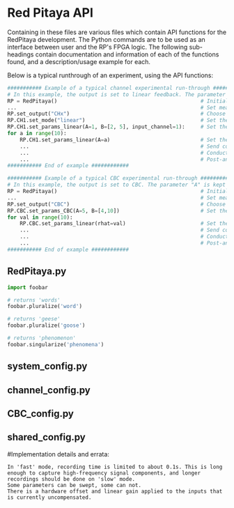 # Red Pitaya API

Containing in these files are various files which contain API functions for the RedPitaya development. 
The Python commands are to be used as an interface between user and the RP's FPGA logic. 
The following sub-headings contain documentation and information of each of the functions found, and a description/usage example for each.

Below is a typical runthrough of an experiment, using the API functions:
```python
########### Example of a typical channel experimental run-through ############
# In this example, the output is set to linear feedback. The parameter "B" is swept from 2->5, with constant "A". The "A" parameter is varied within the range of 0->10 over multiple experiments.
RP = RedPitaya()                                              # Initialise RP object
...                                                           # Set measurement controls (Sampling rate, sampling period, etc)
RP.set_output("CHx")                                          # Choose channels (turn off CBC)
RP.CH1.set_mode("linear")                                     # Set the output mode(s)
RP.CH1.set_params_linear(A=1, B=[2, 5], input_channel=1):     # Set the parameters for corresponding output(s)
for a in range(10):
    RP.CH1.set_params_linear(A=a)                             # Set the parameters for corresponding output(s)
    ...                                                       # Send configuration to FPGA 
    ...                                                       # Conduct/save experiments
    ...                                                       # Post-analysis (if required)
########### End of example ############

########### Example of a typical CBC experimental run-through ############
# In this example, the output is set to CBC. The parameter "A" is kept constant, whilst "B" is swept from 4->10. The constant "rhat" parameter is varied within the range of 0->10 over multiple experiments.
RP = RedPitaya()                                              # Initialise RP object
...                                                           # Set measurement controls (Sampling rate, sampling period, etc)
RP.set_output("CBC")                                          # Choose channels (turn off CBC)
RP.CBC.set_params_CBC(A=5, B=[4,10])                          # Set the parameters for corresponding output(s)
for val in range(10):
    RP.CBC.set_params_linear(rhat=val)                        # Set the parameters for corresponding output(s)
    ...                                                       # Send configuration to FPGA 
    ...                                                       # Conduct/save experiments
    ...                                                       # Post-analysis (if required)
########### End of example ############
```

## RedPitaya.py

```python
import foobar

# returns 'words'
foobar.pluralize('word')

# returns 'geese'
foobar.pluralize('goose')

# returns 'phenomenon'
foobar.singularize('phenomena')
```

## system_config.py


## channel_config.py

## CBC_config.py

## shared_config.py

#Implementation details and errata:
```
In 'fast' mode, recording time is limited to about 0.1s. This is long enough to capture high-frequency signal components, and longer recordings should be done on 'slow' mode.
Some parameters can be swept, some can not.
There is a hardware offset and linear gain applied to the inputs that is currently uncompensated.

